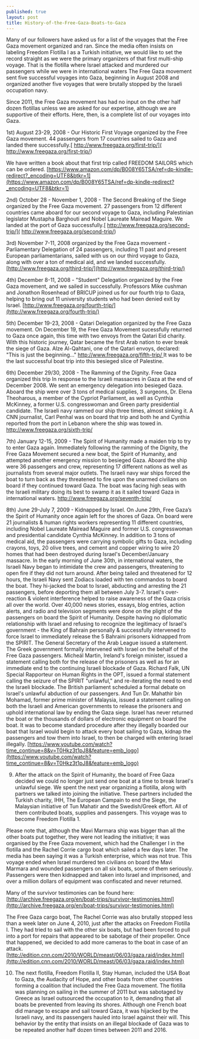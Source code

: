 ```yaml
---
published: true
layout: post
title: History-of-the-Free-Gaza-Boats-to-Gaza
---
```




Many of our followers have asked us for a list of the voyages that the Free Gaza movement organized and ran. Since the media often insists on labeling Freedom Flotilla I as a Turkish initiative, we would like to set the record straight as we were the primary organizers of that first multi-ship voyage. That is the flotilla where Israel attacked and murdered our passengers while we were in international waters The Free Gaza movement sent five successful voyages into Gaza, beginning in August 2008 and organized another five voyages that were brutally stopped by the Israeli occupation navy. 

Since 2011, the Free Gaza movement has had no input on the other half dozen flotillas unless we are asked for our expertise, although we are supportive of their efforts. Here, then, is a complete list of our voyages into Gaza. 


1st) August 23-29, 2008 - Our Historic First Voyage organized by the Free Gaza movement. 44 passengers from 17 countries sailed to Gaza and landed there successfully.[ http://www.freegaza.org/first-trip/]( http://www.freegaza.org/first-trip/)


We have written a book about that first trip called FREEDOM SAILORS which can be ordered. [https://www.amazon.com/dp/B008Y65TSA/ref=dp-kindle-redirect?_encoding=UTF8&btkr=1](https://www.amazon.com/dp/B008Y65TSA/ref=dp-kindle-redirect?_encoding=UTF8&btkr=1)

2nd) October 28 - November 1, 2008 - The Second Breaking of the Siege organized by the Free Gaza movement. 27 passengers from 12 different countries came aboard for our second voyage to Gaza, including Palestinian legislator Mustapha Barghouti and Nobel Laureate Mairead Maguire. We landed at the port of Gaza successfully.[ http://www.freegaza.org/second-trip/]( http://www.freegaza.org/second-trip/)

3rd) November 7-11, 2008 organized by the Free Gaza movement - Parliamentary Delegation of 24 passengers, including 11 past and present European parliamentarians, sailed with us on our third voyage to Gaza, along with over a ton of medical aid, and we landed successfully. [http://www.freegaza.org/third-trip/](http://www.freegaza.org/third-trip/)  

4th) December 8-11, 2008 - "Student" Delegation organized by the Free Gaza movement, and we sailed in successfully.  Professors Mike cushman and Jonathon Rosenhead of BRICUP joined us for our fourth trip to Gaza, helping to bring out 11 university students who had been denied exit by Israel. [http://www.freegaza.org/fourth-trip/](http://www.freegaza.org/fourth-trip/) 

5th) December 19-23, 2008 - Qatari Delegation organized by the Free Gaza movement. On December 19, the Free Gaza Movement sucessfully returned to Gaza once again, this time with two envoys from the Qatari Eid charity. With this historic journey, Qatar became the first Arab nation to ever break the siege of Gaza. Alze Al-Qahtani, one of the Qatari envoys, declared: "This is just the beginning..." [http://www.freegaza.org/fifth-trip/ ](http://www.freegaza.org/fifth-trip/ ) 
It was to be the last successful boat trip into this besieged slice of Palestine.

6th) December 29/30, 2008 - The Ramming of the Dignity. Free Gaza organized this trip In response to the Israeli massacres in Gaza at the end of December 2008. We sent an emergency delegation into besieged Gaza. Aboard the ship were over 3 tons of medical supplies, 3 surgeons, Dr. Elena Theoharous, a member of the Cypriot Parliament, as well as Cynthia McKinney, a former U.S. congresswoman and Green party presidential candidate. The Israeli navy rammed our ship three times, almost sinking it. A CNN journalist, Carl Penhal was on board that trip and both he and Cynthia reported from the port in Lebanon where the ship was towed in. [http://www.freegaza.org/sixth-trip/ ](http://www.freegaza.org/sixth-trip/ )

7th) January 12-15, 2009 - The Spirit of Humanity made a maiden trip to try to enter Gaza again. Immediately following the ramming of the Dignity, the Free Gaza Movement secured a new boat, the Spirit of Humanity, and attempted another emergency mission to besieged Gaza. Aboard the ship were 36 passengers and crew, representing 17 different nations as well as journalists from several major outlets. 
     The Israeli navy war ships forced the boat to turn back as they threatened to fire upon the unarmed civilians on board if they continued toward Gaza. The boat was facing high seas with the Israeli military doing its best to swamp it as it sailed toward Gaza in international waters. [http://www.freegaza.org/seventh-trip/ ](http://www.freegaza.org/seventh-trip/ )
     
8th) June 29-July 7, 2009 - Kidnapped by Israel. On June 29th, Free Gaza’s the Spirit of Humanity once again left for the shores of Gaza. On board were 21 journalists & human rights workers representing 11 different countries, including Nobel Laureate Mairead Maguire and former U.S. congresswoman and presidential candidate Cynthia McKinney. 
     In addition to 3 tons of medical aid, the passengers were carrying symbolic gifts to Gaza, including crayons, toys, 20 olive trees, and cement and copper
wiring to wire 20 homes that had been destroyed during Israel's December/January massacre.
     In the early morning of June 30th, in international waters, the Israeli Navy began to intimidate the crew and passengers, threatening to open fire if they did not turn around. After being tailed and threatened for 12 hours, the Israeli
Navy sent Zodiacs loaded with ten commandos to board the boat. 
     They hi-jacked the boat to Israel, abducting and arresting the 21 passengers, before deporting them all between July 3-7. Israel's over-reaction & violent interference helped to raise awareness of the Gaza crisis all over the world. Over 40,000 news stories, essays, blog entries, action alerts, and radio and television segments were done on the plight of the passengers on board the Spirit of Humanity.
     Despite having no diplomatic relationship with Israel and refusing to recognize the legitimacy of Israel's government - the King of Bahrain personally & successfully intervened to force Israel to immediately release the 5 Bahraini prisoners kidnapped from the SPIRIT. The General Secretary of the Arab League issued a statement.
     The Greek government formally intervened with Israel on the behalf of the Free Gaza passengers. Micheál Martin, Ireland's foreign minister, issued a statement calling both for the release of the prisoners as well as for an immediate end to the continuing Israeli blockade of Gaza. Richard Falk, UN Special Rapporteur on Human Rights in the OPT, issued a formal statement calling the seizure of the SPIRIT "unlawful," and re-iterating the need to end the Israeli blockade. The British parliament scheduled a formal debate on Israel's unlawful abduction of our passengers. 
     And Tun Dr. Mahathir bin Mohamad, former prime minister of Malaysia, issued a statement calling on both the Israeli and American governments to release the prisoners and uphold international law by ending the Gaza siege. Israel has never returned the boat or the thousands of dollars of electronic equipment on board the boat. It was to become standard procedure after they illegally boarded our boat that Israel would begin to attack every boat sailing to Gaza, kidnap the passengers and tow them into Israel, to then be charged with entering Israel illegally. 
     [https://www.youtube.com/watch?time_continue=8&v=T0Hkz3t1pJ8&feature=emb_logo](https://www.youtube.com/watch?time_continue=8&v=T0Hkz3t1pJ8&feature=emb_logo)

9) After the attack on the Spirit of Humanity, the board of Free Gaza decided we could no longer just send one boat at a time to break Israel's unlawful siege. We spent the next year organizing a flotilla, along with partners we talked into joining the initiative. These partners included the Turkish charity, IHH, The European Campain to end the Siege, the Malaysian initiative of Tun Mahatir and the Swedish/Greek effort. All of them contributed boats, supplies and passengers. This voyage was to become Freedom Flotilla 1.

Please note that, although the Mavi Marmara ship was bigger than all the other boats put together, they were not leading the initiative; it was organised by the Free Gaza movement, which had the Challenger I in the flotilla and the Rachel Corrie cargo boat which sailed a few days later. The media has been saying it was a Turkish enterprise, which was not true. This voyage ended when Israel murdered ten civilians on board the Mavi Marmara and wounded passengers on all six boats, some of them seriously. Passengers were then kidnapped and taken into Israel and imprisoned, and over a million dollars of equipment was confiscated and never returned.

Many of the survivor testimonies can be found here: [http://archive.freegaza.org/en/boat-trips/survivor-testimonies.html](http://archive.freegaza.org/en/boat-trips/survivor-testimonies.html)

The Free Gaza cargo boat, The Rachel Corrie was also brutally stopped less than a week later on June 4, 2010, just after the attacks on Freedom Flotilla I. They had tried to sail with the other six boats, but had been forced to pull into a port for repairs that appeared to be sabotage of their propeller. Once that happened, we decided to add more cameras to the boat in case of an attack. [http://edition.cnn.com/2010/WORLD/meast/06/03/gaza.raid/index.html](http://edition.cnn.com/2010/WORLD/meast/06/03/gaza.raid/index.html)

10) The next flotilla, Freedom Flotilla II, Stay Human, included the USA Boat to Gaza, the Audacity of Hope, and other boats from other countries forming a coalition that included the Free Gaza movement.  The flotilla was planning on sailing in the summer of 2011 but was sabotaged by Greece as Israel outsourced the occupation to it, demanding that all boats be prevented from leaving its shores. Although one French boat did manage to escape and sail toward Gaza, it was hijacked by the Israeli navy, and its passengers hauled into Israel against their will. This behavior by the entity that insists on an illegal blockade of Gaza was to be repeated another half dozen times between 2011 and 2016.
